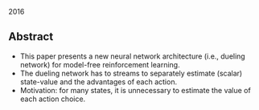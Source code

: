 
2016

## Abstract
* This paper presents a new neural network architecture (i.e., dueling network) for model-free reinforcement learning.
* The dueling network has to streams to separately estimate (scalar) state-value and the advantages of each action. 
* Motivation: for many states, it is unnecessary to estimate the value of each action choice. 
